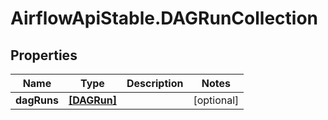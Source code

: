 # AirflowApiStable.DAGRunCollection

## Properties

Name | Type | Description | Notes
------------ | ------------- | ------------- | -------------
**dagRuns** | [**[DAGRun]**](DAGRun.md) |  | [optional] 



